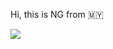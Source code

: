 Hi, this is NG from 🇲🇾


![](https://github-readme-stats.vercel.app/api?username=nghuiqin&hide=contribs,pr&show_icons=true&theme=gotham&count_private=true)
